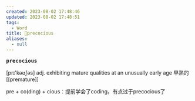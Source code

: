 ```yaml
---
created: 2023-08-02 17:48:46
updated: 2023-08-02 17:48:51
tags:
  - Word
title: 📖precocious
aliases:
  - null
---
```


<pre><strong>precocious</strong></pre>
[prɪ'kəʊʃəs]
adj. exhibiting mature qualities at an unusually early age 早熟的
[[premature]]

pre + co(ding) + cious：提前学会了coding，有点过于precocious了